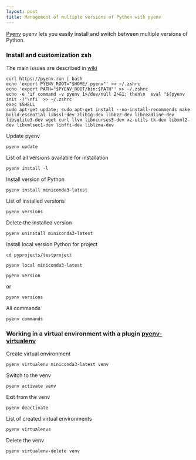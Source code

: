 ```yaml
---
layout: post
title: Management of multiple versions of Python with pyenv
---
```


[Pyenv](https://github.com/pyenv/pyenv) pyenv lets you easily install and switch between multiple versions of Python. 

### Install and customization zsh

The main issues are described in [wiki](https://github.com/pyenv/pyenv/wiki)

```
curl https://pyenv.run | bash
echo 'export PYENV_ROOT="$HOME/.pyenv"' >> ~/.zshrc
echo 'export PATH="$PYENV_ROOT/bin:$PATH"' >> ~/.zshrc
echo -e 'if command -v pyenv 1>/dev/null 2>&1; then\n  eval "$(pyenv init -)"\nfi' >> ~/.zshrc
exec $SHELL
sudo apt-get update; sudo apt-get install --no-install-recommends make build-essential libssl-dev zlib1g-dev libbz2-dev libreadline-dev libsqlite3-dev wget curl llvm libncurses5-dev xz-utils tk-dev libxml2-dev libxmlsec1-dev libffi-dev liblzma-dev
```

Update pyenv

`pyenv update`

List of all versions available for installation

`pyenv install -l`

Install version of Python

`pyenv install miniconda3-latest`

List of installed versions

`pyenv versions`

Delete the installed version

`pyenv uninstall miniconda3-latest`

Install local version Python for project

`cd pyprojects/testproject`

`pyenv local miniconda3-latest`

`pyenv version`

or

`pyenv versions`

All commands 

`pyenv commands`

### Working in a virtual environment with a plugin [pyenv-virtualenv](https://github.com/pyenv/pyenv-virtualenv)

Create virtual environment

`pyenv virtualenv miniconda3-latest venv`

Switch to the venv

`pyenv activate venv`

Exit from the venv

`pyenv deactivate`

List of created virtual environments

`pyenv virtualenvs`

Delete the venv

`pyenv virtualenv-delete venv`

